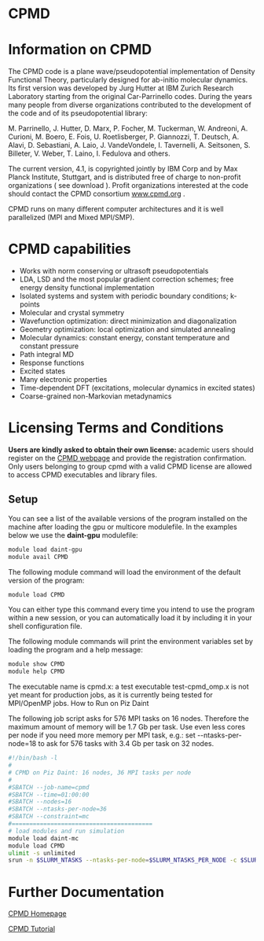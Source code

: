 # CPMD

# Information on CPMD

The CPMD code is a plane wave/pseudopotential implementation of Density Functional Theory, particularly designed for ab-initio molecular dynamics. Its first version  was developed by Jurg Hutter at IBM Zurich Research Laboratory starting from the original Car-Parrinello codes. During the years many people from diverse organizations contributed to the development of the code and of its pseudopotential library:

M. Parrinello, J. Hutter, D. Marx, P. Focher, M. Tuckerman, W. Andreoni, A. Curioni, M. Boero, E. Fois, U. Roetlisberger, P. Giannozzi, T. Deutsch, A. Alavi, D. Sebastiani, A. Laio, J. VandeVondele, I. Tavernelli, A. Seitsonen, S. Billeter, V. Weber, T. Laino, I. Fedulova and others.

The current version, 4.1, is copyrighted jointly by IBM Corp and by Max Planck Institute, Stuttgart, and is distributed free of charge to non-profit organizations ( see download ). Profit organizations interested at the code should contact the CPMD consortium www.cpmd.org .

CPMD runs on many different computer architectures and it is well parallelized (MPI and Mixed MPI/SMP).

# CPMD capabilities

-    Works with norm conserving or ultrasoft pseudopotentials
-    LDA, LSD and the most popular gradient correction schemes; free energy density functional implementation
-    Isolated systems and system with periodic boundary conditions; k-points
-    Molecular and crystal symmetry
-    Wavefunction optimization: direct minimization and diagonalization
-    Geometry optimization: local optimization and simulated annealing
-    Molecular dynamics: constant energy, constant temperature and constant pressure
-    Path integral MD
-    Response functions
-    Excited states
-    Many electronic properties
-    Time-dependent DFT (excitations, molecular dynamics in excited states)
-    Coarse-grained non-Markovian metadynamics

# Licensing Terms and Conditions

**Users are kindly asked to obtain their own license:** academic users should register on the [CPMD webpage](www.cpmd.org/download) and provide the registration confirmation. Only users belonging to group cpmd with a valid CPMD license are allowed to access CPMD executables and library files.

## Setup

You can see a list of the available versions of the program installed on the machine after loading the gpu or multicore modulefile. In the examples below we use the **daint-gpu** modulefile:

```bash
module load daint-gpu
module avail CPMD
```

The following module command will load the environment of the default version of the program:

```bash
module load CPMD
```

You can either type this command every time you intend to use the program within a new session, or you can automatically load it by including it in your shell configuration file.

The following module commands will print the environment variables set by loading the program and a help message:

```bash
module show CPMD
module help CPMD
```

The executable name is cpmd.x: a test executable test-cpmd_omp.x is not yet meant for production jobs, as it is currently being tested for MPI/OpenMP jobs.
How to Run on Piz Daint

The following job script asks for 576 MPI tasks on 16 nodes. Therefore the maximum amount of memory will be 1.7 Gb per task. Use even less cores per node if you need more memory per MPI task, e.g.: set --ntasks-per-node=18 to ask for 576 tasks with 3.4 Gb per task on 32 nodes.

```bash
#!/bin/bash -l
#
# CPMD on Piz Daint: 16 nodes, 36 MPI tasks per node
#
#SBATCH --job-name=cpmd
#SBATCH --time=01:00:00
#SBATCH --nodes=16
#SBATCH --ntasks-per-node=36
#SBATCH --constraint=mc
#========================================
# load modules and run simulation
module load daint-mc
module load CPMD
ulimit -s unlimited
srun -n $SLURM_NTASKS --ntasks-per-node=$SLURM_NTASKS_PER_NODE -c $SLURM_CPUS_PER_TASK cpmd.x input.in
```

# Further Documentation

[CPMD Homepage](www.cpmd.org)

[CPMD Tutorial](www.cpmd.org/cpmd-tutorial)
